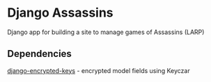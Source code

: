 Django Assassins
================

Django app for building a site to manage games of Assassins (LARP)

Dependencies
------------
[django-encrypted-keys](https://github.com/defrex/django-encrypted-fields) - encrypted model fields using Keyczar